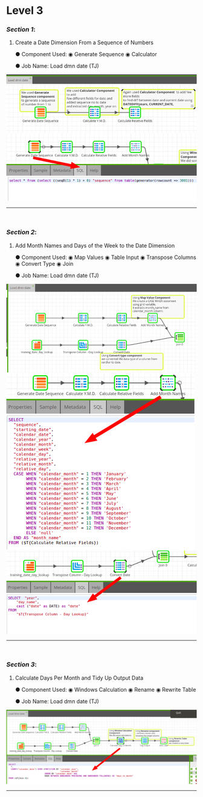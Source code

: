 # Level 3

### _Section 1_:

1. Create a Date Dimension From a Sequence of Numbers


    ● Component Used:  ◉ Generate Sequence
                       ◉ Calculator

    ● Job Name: Load dmn date (TJ) 


![img.png](img.png)
![img_3.png](img_3.png)


---
<br>

### _Section 2_:

1. Add Month Names and Days of the Week to the Date Dimension


    ● Component Used:  ◉ Map Values
                       ◉ Table Input
                       ◉ Transpose Columns
                       ◉ Convert Type
                       ◉ Join

    ● Job Name: Load dmn date (TJ) 

![img_1.png](img_1.png)
![img_4.png](img_4.png)
![img_5.png](img_5.png)

---
<br>

### _Section 3_:

1. Calculate Days Per Month and Tidy Up Output Data


    ● Component Used:  ◉ Windows Calculation
                       ◉ Rename
                       ◉ Rewrite Table

    ● Job Name: Load dmn date (TJ) 

![img_2.png](img_2.png)

---
<br>

